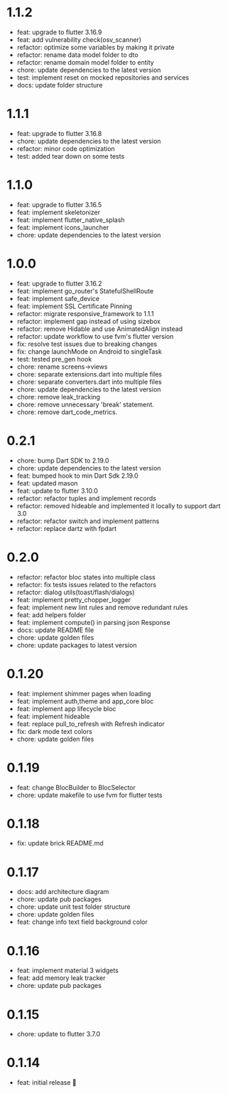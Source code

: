 # 1.1.2

- feat: upgrade to flutter 3.16.9
- feat: add vulnerability check(osv_scanner)
- refactor: optimize some variables by making it private 
- refactor: rename data model folder to dto
- refactor: rename domain model folder to entity
- chore: update dependencies to the latest version
- test: implement reset on mocked repositories and services
- docs: update folder structure 

# 1.1.1

- feat: upgrade to flutter 3.16.8
- chore: update dependencies to the latest version
- refactor: minor code optimization
- test: added tear down on some tests
  

# 1.1.0

- feat: upgrade to flutter 3.16.5
- feat: implement skeletonizer
- feat: implement flutter_native_splash
- feat: implement icons_launcher
- chore: update dependencies to the latest version

# 1.0.0

- feat: upgrade to flutter 3.16.2
- feat: implement go_router's StatefulShellRoute
- feat: implement safe_device
- feat: implement SSL Certificate Pinning
- refactor: migrate responsive_framework to 1.1.1
- refactor: implement gap instead of using sizebox
- refactor: remove Hidable and use AnimatedAlign instead 
- refactor: update workflow to use fvm's flutter version
- fix: resolve test issues due to breaking changes
- fix: change launchMode on Android to singleTask
- test: tested pre_gen hook
- chore: rename screens->views
- chore: separate extensions.dart into multiple files
- chore: separate converters.dart into multiple files
- chore: update dependencies to the latest version
- chore: remove leak_tracking
- chore: remove unnecessary 'break' statement.
- chore: remove dart_code_metrics.

# 0.2.1

- chore: bump Dart SDK to 2.19.0
- chore: update dependencies to the latest version
- feat: bumped hook to min Dart Sdk 2.19.0
- feat: updated mason
- feat: update to flutter 3.10.0
- refactor: refactor tuples and implement records
- refactor: removed hideable and implemented it locally to support dart 3.0
- refactor: refactor switch and implement patterns
- refactor: replace dartz with fpdart
  
# 0.2.0

- refactor: refactor bloc states into multiple class
- refactor: fix tests issues related to the refactors  
- refactor: dialog utils(toast/flash/dialogs)
- feat: implement pretty_chopper_logger
- feat: implement new lint rules and remove redundant rules
- feat: add helpers folder
- feat: implement compute() in parsing json Response
- docs: update README file
- chore: update golden files
- chore: update packages to latest version

# 0.1.20

- feat: implement shimmer pages when loading
- feat: implement auth,theme and app_core bloc
- feat: implement app lifecycle bloc
- feat: implement hideable
- feat: replace pull_to_refresh with Refresh indicator
- fix: dark mode text colors
- chore: update golden files

# 0.1.19

- feat: change BlocBuilder to BlocSelector
- chore: update makefile to use fvm for flutter tests

# 0.1.18

- fix: update brick README.md

# 0.1.17

- docs: add architecture diagram
- chore: update pub packages
- chore: update unit test folder structure
- chore: update golden files
- feat: change info text field background color

# 0.1.16

- feat: implement material 3 widgets
- feat: add memory leak tracker
- chore: update pub packages

# 0.1.15

- chore: update to flutter 3.7.0

# 0.1.14

- feat: initial release 🎉
